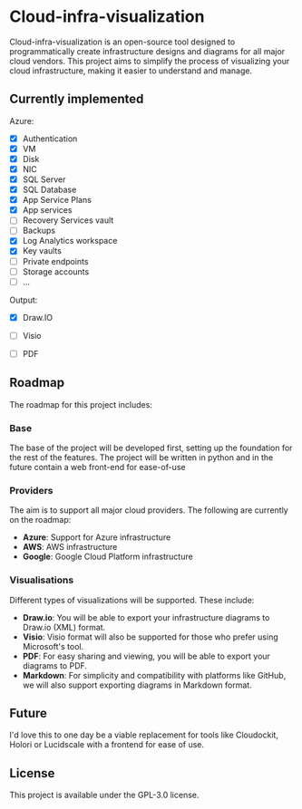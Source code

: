 # Cloud-infra-visualization

Cloud-infra-visualization is an open-source tool designed to programmatically create infrastructure designs and diagrams for all major cloud vendors. This project aims to simplify the process of visualizing your cloud infrastructure, making it easier to understand and manage.

## Currently implemented

Azure:
- [x] Authentication
- [x] VM
- [x] Disk
- [x] NIC
- [x] SQL Server
- [x] SQL Database
- [x] App Service Plans
- [x] App services
- [ ] Recovery Services vault
- [ ] Backups
- [x] Log Analytics workspace
- [x] Key vaults
- [ ] Private endpoints
- [ ] Storage accounts
- [ ] ...

Output:
- [x] Draw.IO
- [ ] Visio
- [ ] PDF


## Roadmap

The roadmap for this project includes:

### Base

The base of the project will be developed first, setting up the foundation for the rest of the features.
The project will be written in python and in the future contain a web front-end for ease-of-use

### Providers

The aim is to support all major cloud providers. The following are currently on the roadmap:

- **Azure**: Support for Azure infrastructure
- **AWS**: AWS infrastructure
- **Google**: Google Cloud Platform infrastructure

### Visualisations

Different types of visualizations will be supported. These include:

- **Draw.io**: You will be able to export your infrastructure diagrams to Draw.io (XML) format.
- **Visio**: Visio format will also be supported for those who prefer using Microsoft's tool.
- **PDF**: For easy sharing and viewing, you will be able to export your diagrams to PDF.
- **Markdown**: For simplicity and compatibility with platforms like GitHub, we will also support exporting diagrams in Markdown format.

## Future

I'd love this to one day be a viable replacement for tools like Cloudockit, Holori or Lucidscale with a frontend for ease of use.

## License

This project is available under the GPL-3.0 license.